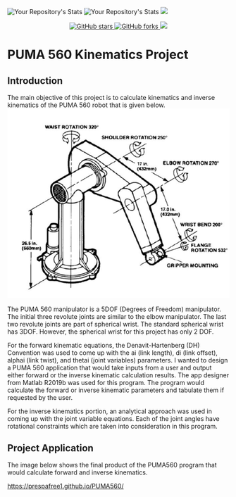 ![Your Repository's Stats](https://github-readme-stats.vercel.app/api?username=prespafree1&show_icons=true)
![Your Repository's Stats](https://github-readme-stats.vercel.app/api/top-langs/?username=prespafree1&theme=blue-green)
![](https://komarev.com/ghpvc/?username=prespafree1)

<p align="center">
  <a href="https://github.com/prespafree1/PUMA560">
    <img alt="GitHub stars" src="https://img.shields.io/github/stars/prespafree1/PUMA560.svg">
  </a>
  <a href="https://github.com/prespafree1/Cardano-ADA-Regression-Analysis">
    <img alt="GitHub forks" src="https://img.shields.io/github/forks/prespafree1/PUMA560.svg">
  </a>
    <a href="https://github.com/prespafree1/PUMA560/graphs/contributors" alt="Contributors">
        <img src="https://img.shields.io/github/contributors/prespafree1/PUMA560" /></a>
</p>

# PUMA 560 Kinematics Project
## Introduction
The main objective of this project is to calculate kinematics and inverse kinematics of the PUMA 560 robot that is given below. <br>
![](images/PUMA560.png)

The PUMA 560 manipulator is a 5DOF (Degrees of Freedom) manipulator. The initial three revolute joints are similar to the elbow manipulator. The last two revolute joints are part of spherical wrist. The standard spherical wrist has 3DOF. However, the spherical wrist for this project has only 2 DOF. <br>

For the forward kinematic equations, the Denavit-Hartenberg (DH) Convention was used to come up with the ai (link length), di (link offset), alphai (link twist), and thetai (joint variables) parameters. I wanted to design a PUMA 560 application that would take inputs from a user and output either forward or the inverse kinematic calculation results. The app designer from Matlab R2019b was used for this program. The program would calculate the forward or inverse kinematic parameters and tabulate them if requested by the user. <br>

For the inverse kinematics portion, an analytical approach was used in coming up with the joint variable equations. Each of the joint angles have rotational constraints which are taken into consideration in this program.

## Project Application
The image below shows the final product of the PUMA560 program that would calculate forward and inverse kinematics. 

https://prespafree1.github.io/PUMA560/

